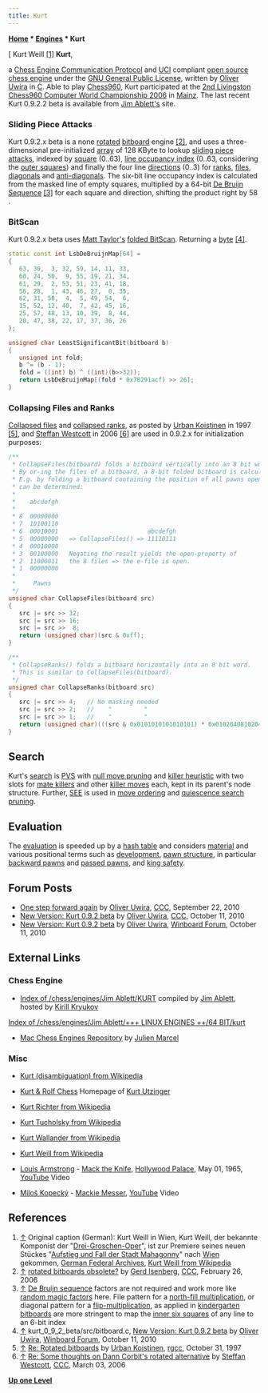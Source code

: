 ```yaml
---
title: Kurt
---
```

**[Home](Home "Home") \* [Engines](Engines "Engines") \* Kurt**



[ Kurt Weill <a id="cite-note-1" href="#cite-ref-1">[1]</a>
**Kurt**,  

a [Chess Engine Communication Protocol](Chess_Engine_Communication_Protocol "Chess Engine Communication Protocol") and [UCI](UCI "UCI") compliant [open source chess engine](Category:Open_Source "Category:Open Source") under the [GNU General Public License](Free_Software_Foundation#GPL "Free Software Foundation"), written by [Oliver Uwira](Oliver_Uwira "Oliver Uwira") in [C](C "C"). Able to play [Chess960](Chess960 "Chess960"), Kurt participated at the [2nd Livingston Chess960 Computer World Championship 2006](Chess960CWC_2006 "Chess960CWC 2006") in [Mainz](https://en.wikipedia.org/wiki/Mainz). 
The last recent Kurt 0.9.2.2 beta is available from [Jim Ablett's](Jim_Ablett "Jim Ablett") site. 



### Sliding Piece Attacks


Kurt 0.9.2.x beta is a none [rotated](Rotated_Bitboards "Rotated Bitboards") [bitboard](Bitboards "Bitboards") engine <a id="cite-note-2" href="#cite-ref-2">[2]</a>, and uses a three-dimensional pre-initialized [array](Array "Array") of 128 KByte to lookup [sliding piece attacks](Sliding_Piece_Attacks "Sliding Piece Attacks"), indexed by [square](Squares "Squares") (0..63), [line occupancy index](Occupancy_of_any_Line "Occupancy of any Line") (0..63, considering the [outer squares](First_Rank_Attacks#TheOuterSquares "First Rank Attacks")) and finally the four line [directions](Direction "Direction") (0..3) for [ranks](Ranks "Ranks"), [files](Files "Files"), [diagonals](Diagonals "Diagonals") and [anti-diagonals](Anti-Diagonals "Anti-Diagonals"). The six-bit line occupancy index is calculated from the masked line of empty squares, multiplied by a 64-bit [De Bruijn Sequence](De_Bruijn_Sequence "De Bruijn Sequence") <a id="cite-note-3" href="#cite-ref-3">[3]</a> for each square and direction, shifting the product right by 58 .




### BitScan


Kurt 0.9.2.x beta uses [Matt Taylor's](Matt_Taylor "Matt Taylor") [folded BitScan](BitScan#MattTaylorsFoldingtrick "BitScan"). Returning a [byte](Byte "Byte") <a id="cite-note-4" href="#cite-ref-4">[4]</a>. 




```C++
static const int LsbDeBruijnMap[64] =
{
   63, 30,  3, 32, 59, 14, 11, 33,
   60, 24, 50,  9, 55, 19, 21, 34,
   61, 29,  2, 53, 51, 23, 41, 18,
   56, 28,  1, 43, 46, 27,  0, 35,
   62, 31, 58,  4,  5, 49, 54,  6,
   15, 52, 12, 40,  7, 42, 45, 16,
   25, 57, 48, 13, 10, 39,  8, 44,
   20, 47, 38, 22, 17, 37, 36, 26
}; 

unsigned char LeastSignificantBit(bitboard b)
{
   unsigned int fold;
   b ^= (b - 1);
   fold = ((int) b) ^ ((int)(b>>32));
   return LsbDeBruijnMap[(fold * 0x78291acf) >> 26]; 
}

```

### Collapsing Files and Ranks


[Collapsed files](Occupancy_of_any_Line#CollapsedFiles "Occupancy of any Line") and [collapsed ranks](Occupancy_of_any_Line#CollapsedRanks "Occupancy of any Line"), as posted by [Urban Koistinen](Urban_Koistinen "Urban Koistinen") in 1997 <a id="cite-note-5" href="#cite-ref-5">[5]</a>, and [Steffan Westcott](Steffan_Westcott "Steffan Westcott") in 2006 <a id="cite-note-6" href="#cite-ref-6">[6]</a> are used in 0.9.2.x for initialization purposes:




```C++
/**
 * CollapseFiles(bitboard) folds a bitboard vertically into an 8 bit word.
 * By or-ing the files of a bitboard, a 8-bit folded bitboard is calculated. 
 * E.g. by folding a bitboard containing the position of all pawns open files 
 * can be determined:
 *
 *    abcdefgh   
 *
 * 8  00000000   
 * 7  10100110   
 * 6  00010001                         abcdefgh
 * 5  00000000   => CollapseFiles() => 11110111
 * 4  00010000   
 * 3  00100000   Negating the result yields the open-property of
 * 2  11000011   the 8 files => the e-file is open.
 * 1  00000000   
 *
 *     Pawns
 */
unsigned char CollapseFiles(bitboard src)
{
   src |= src >> 32;
   src |= src >> 16;
   src |= src >>  8;
   return (unsigned char)(src & 0xff); 
}

/**
 * CollapseRanks() folds a bitboard horizontally into an 8 bit word.
 * This is similar to CollapseFiles(bitboard).
 */
unsigned char CollapseRanks(bitboard src)
{
   src |= src >> 4;   // No masking needed
   src |= src >> 2;   //    "         "
   src |= src >> 1;   //    "         "
   return (unsigned char)(((src & 0x0101010101010101) * 0x0102040810204080) >> 56); 
}

```

## Search


Kurt's [search](Search "Search") is [PVS](Principal_Variation_Search "Principal Variation Search") with [null move pruning](Null_Move_Pruning "Null Move Pruning") and [killer heuristic](Killer_Heuristic "Killer Heuristic") with two slots for [mate killers](Mate_Killers "Mate Killers") and other [killer moves](Killer_Move "Killer Move") each, kept in its parent's node structure. Further, [SEE](Static_Exchange_Evaluation "Static Exchange Evaluation") is used in [move ordering](Move_Ordering "Move Ordering") and [quiescence search](Quiescence_Search "Quiescence Search") [pruning](Pruning "Pruning"). 



## Evaluation


The [evaluation](Evaluation "Evaluation") is speeded up by a [hash table](Evaluation_Hash_Table "Evaluation Hash Table") and considers [material](Material "Material") and various positional terms such as [development](Development "Development"), [pawn structure](Pawn_Structure "Pawn Structure"), in particular [backward pawns](Backward_Pawn "Backward Pawn") and [passed pawns](Passed_Pawn "Passed Pawn"), and [king safety](King_Safety "King Safety").



## Forum Posts


* [One step forward again](http://www.talkchess.com/forum/viewtopic.php?t=36149) by [Oliver Uwira](Oliver_Uwira "Oliver Uwira"), [CCC](CCC "CCC"), September 22, 2010
* [New Version: Kurt 0.9.2 beta](http://www.talkchess.com/forum/viewtopic.php?t=36331) by [Oliver Uwira](Oliver_Uwira "Oliver Uwira"), [CCC](CCC "CCC"), October 11, 2010
* [New Version: Kurt 0.9.2 beta](http://www.open-aurec.com/wbforum/viewtopic.php?f=2&t=51248) by [Oliver Uwira](Oliver_Uwira "Oliver Uwira"), [Winboard Forum](Computer_Chess_Forums "Computer Chess Forums"), October 11, 2010


## External Links


### Chess Engine


* [Index of /chess/engines/Jim Ablett/KURT](http://kirr.homeunix.org/chess/engines/Jim%20Ablett/KURT/) compiled by [Jim Ablett](Jim_Ablett "Jim Ablett"), hosted by [Kirill Kryukov](Kirill_Kryukov "Kirill Kryukov")


 [Index of /chess/engines/Jim Ablett/+++ LINUX ENGINES ++/64 BIT/kurt](http://kirr.homeunix.org/chess/engines/Jim%20Ablett/+++%20LINUX%20ENGINES%20++/64%20BIT/kurt/)
* [Mac Chess Engines Repository](http://julien.marcel.free.fr/macchess/Chess_on_Mac/Engines.html) by [Julien Marcel](Julien_Marcel "Julien Marcel")


### Misc


* [Kurt (disambiguation) from Wikipedia](https://en.wikipedia.org/wiki/Kurt)
* [Kurt & Rolf Chess](http://www.utzingerk.com/) Homepage of [Kurt Utzinger](Kurt_Utzinger "Kurt Utzinger")
* [Kurt Richter from Wikipedia](https://en.wikipedia.org/wiki/Kurt_Richter)
* [Kurt Tucholsky from Wikipedia](https://en.wikipedia.org/wiki/Kurt_Tucholsky)
* [Kurt Wallander from Wikipedia](https://en.wikipedia.org/wiki/Kurt_Wallander)
* [Kurt Weill from Wikipedia](https://en.wikipedia.org/wiki/Kurt_Weill)
* [Louis Armstrong](https://en.wikipedia.org/wiki/Louis_Armstrong) - [Mack the Knife](https://en.wikipedia.org/wiki/Mack_the_Knife), [Hollywood Palace](https://en.wikipedia.org/wiki/The_Hollywood_Palace), May 01, 1965, [YouTube](https://en.wikipedia.org/wiki/YouTube) Video


 
* [Miloš Kopecký](https://en.wikipedia.org/wiki/Milo%C5%A1_Kopeck%C3%BD) - [Mackie Messer](http://de.wikipedia.org/wiki/Die_Moritat_von_Mackie_Messer), [YouTube](https://en.wikipedia.org/wiki/YouTube) Video


 
## References


1. <a id="cite-ref-1" href="#cite-note-1">↑</a> Original caption (German): Kurt Weill in Wien, Kurt Weill, der bekannte Komponist der "[Drei-Groschen-Oper](https://en.wikipedia.org/wiki/The_Threepenny_Opera)", ist zur Premiere seines neuen Stückes "[Aufstieg und Fall der Stadt Mahagonny](https://en.wikipedia.org/wiki/Rise_and_Fall_of_the_City_of_Mahagonny)" nach [Wien](https://en.wikipedia.org/wiki/Vienna) gekommen, [German Federal Archives](https://en.wikipedia.org/wiki/German_Federal_Archives), [Kurt Weill from Wikipedia](https://en.wikipedia.org/wiki/Kurt_Weill)
2. <a id="cite-ref-2" href="#cite-note-2">↑</a> [rotated bitboards obsolete?](https://www.stmintz.com/ccc/index.php?id=489834) by [Gerd Isenberg](Gerd_Isenberg "Gerd Isenberg"), [CCC](CCC "CCC"), February 26, 2006
3. <a id="cite-ref-3" href="#cite-note-3">↑</a> [De Bruijn sequence](De_Bruijn_Sequence "De Bruijn Sequence") factors are not required and work more like [random magic factors](Looking_for_Magics "Looking for Magics") here. File pattern for a [north-fill multiplication](General_Setwise_Operations#Multiplication "General Setwise Operations"), or diagonal pattern for a [flip-multiplication](Flipping_Mirroring_and_Rotating#FiletoaRank "Flipping Mirroring and Rotating"), as applied in [kindergarten bitboards](Kindergarten_Bitboards "Kindergarten Bitboards") are more stringent to map the [inner six squares](First_Rank_Attacks#TheOuterSquares "First Rank Attacks") of any line to an 6-bit index
4. <a id="cite-ref-4" href="#cite-note-4">↑</a> kurt\_0\_9\_2\_beta/src/bitboard.c, [New Version: Kurt 0.9.2 beta](http://www.open-aurec.com/wbforum/viewtopic.php?f=2&t=51248) by [Oliver Uwira](Oliver_Uwira "Oliver Uwira"), [Winboard Forum](Computer_Chess_Forums "Computer Chess Forums"), October 11, 2010
5. <a id="cite-ref-5" href="#cite-note-5">↑</a> [Re: Rotated bitboards](https://groups.google.com/d/msg/rec.games.chess.computer/YvFagyuVogw/2vNJw_qT8IYJ) by [Urban Koistinen](Urban_Koistinen "Urban Koistinen"), [rgcc](Computer_Chess_Forums "Computer Chess Forums"), October 31, 1997
6. <a id="cite-ref-6" href="#cite-note-6">↑</a> [Re: Some thoughts on Dann Corbit's rotated alternative](https://www.stmintz.com/ccc/index.php?id=491079) by [Steffan Westcott](Steffan_Westcott "Steffan Westcott"), [CCC](CCC "CCC"), March 03, 2006

**[Up one Level](Engines "Engines")**







 
